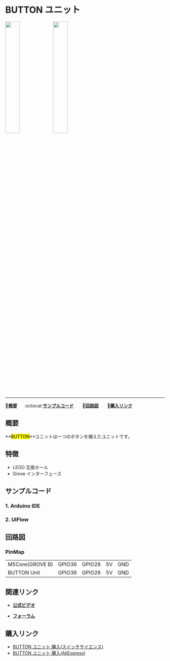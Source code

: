 # BUTTON ユニット

<img src="assets/img/product_pics/unit/M5GO_Unit_button.png" width="30%" height="30%"><img src="assets/img/product_pics/unit/unit_button_grove_b.png" width="30%" height="30%">

***

:memo:**[概要](#概要)**&nbsp;&nbsp;&nbsp;&nbsp;&nbsp;&nbsp;:octocat:**[サンプルコード](#サンプルコード)**&nbsp;&nbsp;&nbsp;&nbsp;&nbsp;&nbsp; :electric_plug:**[回路図](#回路図)** &nbsp;&nbsp;&nbsp;&nbsp;&nbsp;&nbsp;🛒**[購入リンク](#購入リンク)**

## 概要

**<mark>BUTTON</mark>**ユニットは一つのボタンを備えたユニットです。

## 特徴

- LEGO 互換ホール
- Grove インターフェース

## サンプルコード

### 1. Arduino IDE


### 2. UIFlow

## 回路図

<!-- <img src="assets/img/product_pics/unit/button_sch.JPG"> -->

### PinMap

<table>
 <tr><td>M5Core(GROVE B)</td><td>GPIO36</td><td>GPIO26</td><td>5V</td><td>GND</td></tr>
 <tr><td>BUTTON Unit</td><td>GPIO36</td><td>GPIO26</td><td>5V</td><td>GND</td></tr>
</table>

## 関連リンク

- **[公式ビデオ](https://www.youtube.com/channel/UCozgFVglWYQXbvTmGyS739w)**

- **[フォーラム](http://forum.m5stack.com/)**

## 購入リンク

- [BUTTON ユニット 購入(スイッチサイエンス)](https://www.switch-science.com/catalog/4047/)
- [BUTTON ユニット 購入(AliExpress)](https://www.aliexpress.com/store/product/M5Stack-ESP32-Arduino-Micropython-GPIO-Blockly/3226069_32921805637.html)